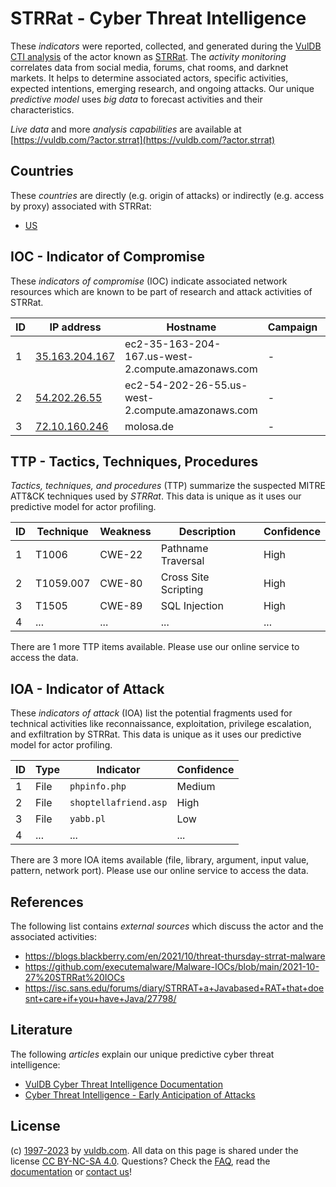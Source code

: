 # STRRat - Cyber Threat Intelligence

These _indicators_ were reported, collected, and generated during the [VulDB CTI analysis](https://vuldb.com/?kb.cti) of the actor known as [STRRat](https://vuldb.com/?actor.strrat). The _activity monitoring_ correlates data from social media, forums, chat rooms, and darknet markets. It helps to determine associated actors, specific activities, expected intentions, emerging research, and ongoing attacks. Our unique _predictive model_ uses _big data_ to forecast activities and their characteristics.

_Live data_ and more _analysis capabilities_ are available at [https://vuldb.com/?actor.strrat](https://vuldb.com/?actor.strrat)

## Countries

These _countries_ are directly (e.g. origin of attacks) or indirectly (e.g. access by proxy) associated with STRRat:

* [US](https://vuldb.com/?country.us)

## IOC - Indicator of Compromise

These _indicators of compromise_ (IOC) indicate associated network resources which are known to be part of research and attack activities of STRRat.

ID | IP address | Hostname | Campaign | Confidence
-- | ---------- | -------- | -------- | ----------
1 | [35.163.204.167](https://vuldb.com/?ip.35.163.204.167) | ec2-35-163-204-167.us-west-2.compute.amazonaws.com | - | Medium
2 | [54.202.26.55](https://vuldb.com/?ip.54.202.26.55) | ec2-54-202-26-55.us-west-2.compute.amazonaws.com | - | Medium
3 | [72.10.160.246](https://vuldb.com/?ip.72.10.160.246) | molosa.de | - | High

## TTP - Tactics, Techniques, Procedures

_Tactics, techniques, and procedures_ (TTP) summarize the suspected MITRE ATT&CK techniques used by _STRRat_. This data is unique as it uses our predictive model for actor profiling.

ID | Technique | Weakness | Description | Confidence
-- | --------- | -------- | ----------- | ----------
1 | T1006 | CWE-22 | Pathname Traversal | High
2 | T1059.007 | CWE-80 | Cross Site Scripting | High
3 | T1505 | CWE-89 | SQL Injection | High
4 | ... | ... | ... | ...

There are 1 more TTP items available. Please use our online service to access the data.

## IOA - Indicator of Attack

These _indicators of attack_ (IOA) list the potential fragments used for technical activities like reconnaissance, exploitation, privilege escalation, and exfiltration by STRRat. This data is unique as it uses our predictive model for actor profiling.

ID | Type | Indicator | Confidence
-- | ---- | --------- | ----------
1 | File | `phpinfo.php` | Medium
2 | File | `shoptellafriend.asp` | High
3 | File | `yabb.pl` | Low
4 | ... | ... | ...

There are 3 more IOA items available (file, library, argument, input value, pattern, network port). Please use our online service to access the data.

## References

The following list contains _external sources_ which discuss the actor and the associated activities:

* https://blogs.blackberry.com/en/2021/10/threat-thursday-strrat-malware
* https://github.com/executemalware/Malware-IOCs/blob/main/2021-10-27%20STRRat%20IOCs
* https://isc.sans.edu/forums/diary/STRRAT+a+Javabased+RAT+that+doesnt+care+if+you+have+Java/27798/

## Literature

The following _articles_ explain our unique predictive cyber threat intelligence:

* [VulDB Cyber Threat Intelligence Documentation](https://vuldb.com/?kb.cti)
* [Cyber Threat Intelligence - Early Anticipation of Attacks](https://www.scip.ch/en/?labs.20201022)

## License

(c) [1997-2023](https://vuldb.com/?kb.changelog) by [vuldb.com](https://vuldb.com/?kb.about). All data on this page is shared under the license [CC BY-NC-SA 4.0](https://creativecommons.org/licenses/by-nc-sa/4.0/). Questions? Check the [FAQ](https://vuldb.com/?kb.faq), read the [documentation](https://vuldb.com/?kb) or [contact us](https://vuldb.com/?contact)!
